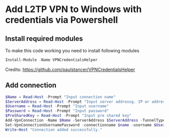 # Add L2TP VPN to Windows with credentials via Powershell

## Install required modules

To make this code working you need to install following modules 

```PowerShell
Install-Module -Name VPNCredentialsHelper
```
Credits: https://github.com/paulstancer/VPNCredentialsHelper

## Add connection
```PowerShell
$Name = Read-Host -Prompt "Input connection name"
$ServerAddress = Read-Host -Prompt "Input server addressg. IP or address name"
$Username = Read-Host -Prompt "Input username"
$Password = Read-Host -Prompt "Input password"
$PreSharedKey = Read-Host -Prompt "Input pre shared key"
Add-VpnConnection -Name $Name -ServerAddress $ServerAddress -TunnelType L2tp -EncryptionLevel Required -AuthenticationMethod MSChapv2 -L2tpPsk $PreSharedKey -Force:$true -RememberCredential:$true -SplitTunneling:$false
Set-VpnConnectionUsernamePassword -connectionname $name -username $Username -password $Password -domain ''
Write-Host "Connection added successfully." 
```

